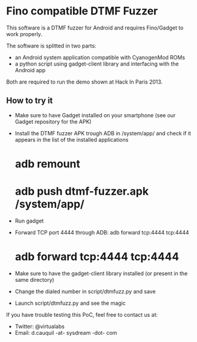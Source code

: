 Fino compatible DTMF Fuzzer
===========================

This software is a DTMF fuzzer for Android and requires Fino/Gadget to work properly.

The software is splitted in two parts:
* an Android system application compatible with CyanogenMod ROMs
* a python script using gadget-client library and interfacing with the Android app

Both are required to run the demo shown at Hack In Paris 2013.

How to try it
-------------

* Make sure to have Gadget installed on your smartphone (see our Gadget repository for the APK)
* Install the DTMF fuzzer APK trough ADB in /system/app/ and check if it appears in the list of the installed applications

  # adb remount
  # adb push dtmf-fuzzer.apk /system/app/

* Run gadget
* Forward TCP port 4444 through ADB: adb forward tcp:4444 tcp:4444

  # adb forward tcp:4444 tcp:4444

* Make sure to have the gadget-client library installed (or present in the same directory)
* Change the dialed number in script/dtmfuzz.py and save
* Launch script/dtmfuzz.py and see the magic

If you have trouble testing this PoC, feel free to contact us at:
* Twitter: @virtualabs
* Email: d.cauquil -at- sysdream -dot- com

